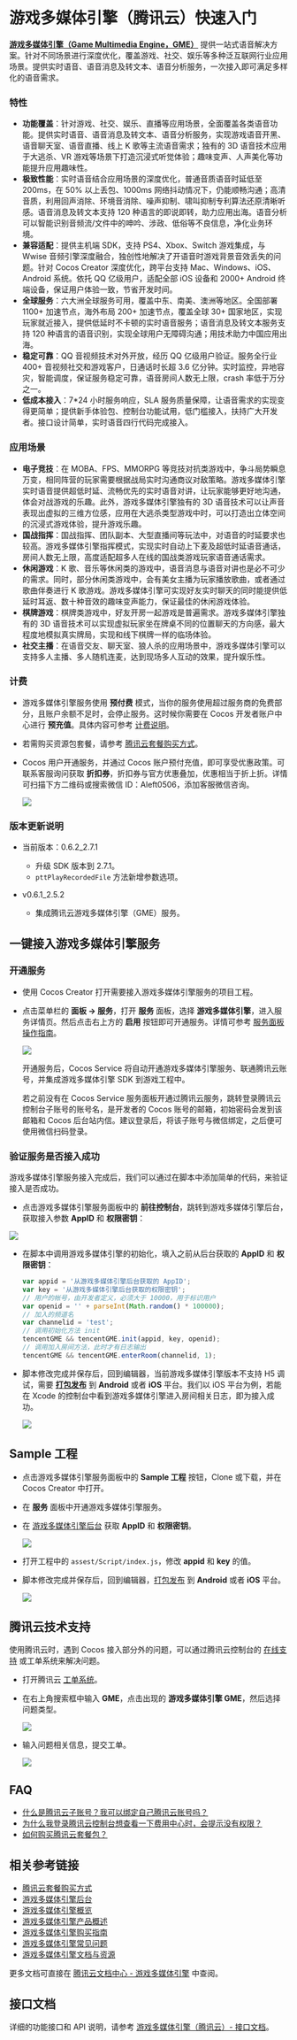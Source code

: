 # 游戏多媒体引擎（腾讯云）快速入门

[**游戏多媒体引擎（Game Multimedia Engine，GME）**](https://cloud.tencent.com/product/gme) 提供一站式语音解决方案。针对不同场景进行深度优化，覆盖游戏、社交、娱乐等多种泛互联网行业应用场景。提供实时语音、语音消息及转文本、语音分析服务，一次接入即可满足多样化的语音需求。

### 特性

- **功能覆盖**：针对游戏、社交、娱乐、直播等应用场景，全面覆盖各类语音功能。提供实时语音、语音消息及转文本、语音分析服务，实现游戏语音开黑、语音聊天室、语音直播、线上 K 歌等主流语音需求；独有的 3D 语音技术应用于大逃杀、VR 游戏等场景下打造沉浸式听觉体验；趣味变声、人声美化等功能提升应用趣味性。
- **极致性能**：实时语音结合应用场景的深度优化，普通音质语音时延低至 200ms，在 50% 以上丢包、1000ms 网络抖动情况下，仍能顺畅沟通；高清音质，利用回声消除、环境音消除、噪声抑制、啸叫抑制专利算法还原清晰听感。语音消息及转文本支持 120 种语言的即说即转，助力应用出海。语音分析可以智能识别音频流/文件中的呻吟、涉政、低俗等不良信息，净化业务环境。
- **兼容适配**：提供主机端 SDK，支持 PS4、Xbox、Switch 游戏集成，与 Wwise 音频引擎深度融合，独创性地解决了开语音时游戏背景音效丢失的问题。针对 Cocos Creator 深度优化，跨平台支持 Mac、Windows、iOS、Android 系统。依托 QQ 亿级用户，适配全部 iOS 设备和 2000+ Android 终端设备，保证用户体验一致，节省开发时间。
- **全球服务**：六大洲全球服务可用，覆盖中东、南美、澳洲等地区。全国部署 1100+ 加速节点，海外布局 200+ 加速节点，覆盖全球 30+ 国家地区，实现玩家就近接入，提供低延时不卡顿的实时语音服务；语音消息及转文本服务支持 120 种语言的语音识别，实现全球用户无障碍沟通；用技术助力中国应用出海。
- **稳定可靠**：QQ 音视频技术对外开放，经历 QQ 亿级用户验证。服务全行业 400+ 音视频社交和游戏客户，日通话时长超 3.6 亿分钟。实时监控，异地容灾，智能调度，保证服务稳定可靠，语音房间人数无上限，crash 率低于万分之一。
- **低成本接入**：7*24 小时服务响应，SLA 服务质量保障，让语音需求的实现变得更简单；提供新手体验包、控制台功能试用，低门槛接入，扶持广大开发者。接口设计简单，实时语音四行代码完成接入。

### 应用场景

- **电子竞技**：在 MOBA、FPS、MMORPG 等竞技对抗类游戏中，争斗局势瞬息万变，相同阵营的玩家需要根据战局实时沟通商议对敌策略。游戏多媒体引擎实时语音提供超低时延、流畅优先的实时语音对讲，让玩家能够更好地沟通，体会对战游戏的乐趣。此外，游戏多媒体引擎独有的 3D 语音技术可以让声音表现出虚拟的三维方位感，应用在大逃杀类型游戏中时，可以打造出立体空间的沉浸式游戏体验，提升游戏乐趣。
- **国战指挥**：国战指挥、团队副本、大型直播间等玩法中，对语音的时延要求也较高。游戏多媒体引擎指挥模式，实现实时自动上下麦及超低时延语音通话，房间人数无上限，高度适配超多人在线的国战类游戏玩家语音通话需求。
- **休闲游戏**：K 歌、音乐等休闲类的游戏中，语音消息与语音对讲也是必不可少的需求。同时，部分休闲类游戏中，会有美女主播为玩家播放歌曲，或者通过歌曲伴奏进行 K 歌游戏。游戏多媒体引擎可实现好友实时聊天的同时能提供低延时耳返、数十种音效的趣味变声能力，保证最佳的休闲游戏体验。
- **棋牌游戏**：棋牌类游戏中，好友开房一起游戏是普遍需求。游戏多媒体引擎独有的 3D 语音技术可以实现虚拟玩家坐在牌桌不同的位置聊天的方向感，最大程度地模拟真实牌局，实现和线下棋牌一样的临场体验。
- **社交主播**：在语音交友、聊天室、狼人杀的应用场景中，游戏多媒体引擎可以支持多人主播、多人随机连麦，达到现场多人互动的效果，提升娱乐性。

### 计费

- 游戏多媒体引擎服务使用 **预付费** 模式，当你的服务使用超过服务商的免费部分，且账户余额不足时，会停止服务。这时候你需要在 Cocos 开发者账户中心进行 **预充值**。具体内容可参考 [计费说明](./about-billing.md)。

- 若需购买资源包套餐，请参考 [腾讯云套餐购买方式](about-billing.md#%E8%85%BE%E8%AE%AF%E4%BA%91%E5%A5%97%E9%A4%90%E8%B4%AD%E4%B9%B0%E6%96%B9%E5%BC%8F)。

- Cocos 用户开通服务，并通过 Cocos 账户预付充值，即可享受优惠政策。可联系客服询问获取 **折扣券**，折扣券与官方优惠叠加，优惠相当于折上折。详情可扫描下方二维码或搜索微信 ID：Aleft0506，添加客服微信咨询。

    ![](./image/bd-code.jpg)

### 版本更新说明

- 当前版本：0.6.2_2.7.1

    - 升级 SDK 版本到 2.7.1。
    - `pttPlayRecordedFile` 方法新增参数选项。

- v0.6.1_2.5.2

    - 集成腾讯云游戏多媒体引擎（GME）服务。

## 一键接入游戏多媒体引擎服务

### 开通服务

- 使用 Cocos Creator 打开需要接入游戏多媒体引擎服务的项目工程。

- 点击菜单栏的 **面板 -> 服务**，打开 **服务** 面板，选择 **游戏多媒体引擎**，进入服务详情页。然后点击右上方的 **启用** 按钮即可开通服务。详情可参考 [服务面板操作指南](./user-guide.md)。

	![](gme/gme-provisioning.jpg)

	开通服务后，Cocos Service 将自动开通游戏多媒体引擎服务、联通腾讯云账号，并集成游戏多媒体引擎 SDK 到游戏工程中。
    
	若之前没有在 Cocos Service 服务面板开通过腾讯云服务，跳转登录腾讯云控制台子账号的账号名，是开发者的 Cocos 账号的邮箱，初始密码会发到该邮箱和 Cocos 后台站内信。建议登录后，将该子账号与微信绑定，之后便可使用微信扫码登录。

### 验证服务是否接入成功

游戏多媒体引擎服务接入完成后，我们可以通过在脚本中添加简单的代码，来验证接入是否成功。

-  点击游戏多媒体引擎服务面板中的 **前往控制台**，跳转到游戏多媒体引擎后台，获取接入参数 **AppID** 和 **权限密钥**：

  ![](gme/gme-param.jpg)
    
-  在脚本中调用游戏多媒体引擎的初始化，填入之前从后台获取的 **AppID** 和 **权限密钥**：

	```js
	var appid = '从游戏多媒体引擎后台获取的 AppID';
	var key = '从游戏多媒体引擎后台获取的权限密钥';
	// 用户的帐号，由开发者定义，必须大于 10000，用于标识用户
	var openid = '' + parseInt(Math.random() * 100000); 
	// 加入的频道名
	var channelid = 'test';
	// 调用初始化方法 init
	tencentGME && tencentGME.init(appid, key, openid);
	// 调用加入房间方法，此时才有日志输出
	tencentGME && tencentGME.enterRoom(channelid, 1);
	```

- 脚本修改完成并保存后，回到编辑器，当前游戏多媒体引擎版本不支持 H5 调试，需要 [**打包发布**](https://docs.cocos.com/creator/manual/zh/publish/publish-native.html) 到 **Android** 或者 **iOS** 平台。我们以 iOS 平台为例，若能在 Xcode 的控制台中看到游戏多媒体引擎进入房间相关日志，即为接入成功。

  ![](gme/gme-debugging.jpg)
    
## Sample 工程

- 点击游戏多媒体引擎服务面板中的 **Sample 工程** 按钮，Clone 或下载，并在 Cocos Creator 中打开。

- 在 **服务** 面板中开通游戏多媒体引擎服务。

- 在 [游戏多媒体引擎后台](https://console.cloud.tencent.com/gamegme) 获取 **AppID** 和 **权限密钥**。

  ![](gme/gme-param.jpg)

- 打开工程中的 `assest/Script/index.js`，修改 **appid** 和 **key** 的值。

- 脚本修改完成并保存后，回到编辑器，[打包发布](https://docs.cocos.com/creator/manual/zh/publish/publish-native.html) 到 **Android** 或者 **iOS** 平台。

  ![](gme/gme-sample.jpg)

## 腾讯云技术支持

使用腾讯云时，遇到 Cocos 接入部分外的问题，可以通过腾讯云控制台的 [在线支持](https://cloud.tencent.com/online-service?from=ticket-icon) 或工单系统来解决问题。

- 打开腾讯云 [工单系统](https://console.cloud.tencent.com/workorder/category)。

- 在右上角搜索框中输入 **GME**，点击出现的 **游戏多媒体引擎 GME**，然后选择问题类型。
  
    ![](./image/tencloud-workorder.jpg)

- 输入问题相关信息，提交工单。

    ![](./image/tencloud-ordersubmit.jpg)

## FAQ

- [什么是腾讯云子账号？我可以绑定自己腾讯云账号吗？](https://forum.cocos.org/t/topic/102363)
- [为什么我登录腾讯云控制台想查看一下费用中心时，会提示没有权限？](https://forum.cocos.org/t/topic/102365)
- [如何购买腾讯云套餐包？](https://forum.cocos.org/t/topic/102428)
  
## 相关参考链接

- [腾讯云套餐购买方式](about-billing.md#%E8%85%BE%E8%AE%AF%E4%BA%91%E5%A5%97%E9%A4%90%E8%B4%AD%E4%B9%B0%E6%96%B9%E5%BC%8F)
- [游戏多媒体引擎后台](https://console.cloud.tencent.com/gamegme)
- [游戏多媒体引擎概览](https://cloud.tencent.com/document/product/607)
- [游戏多媒体引擎产品概述](https://cloud.tencent.com/document/product/607/10835)
- [游戏多媒体引擎购买指南](https://cloud.tencent.com/document/product/607/38500)
- [游戏多媒体引擎常见问题](https://cloud.tencent.com/document/product/607/17447)
- [游戏多媒体引擎文档与资源](https://cloud.tencent.com/product/gme/developer)

更多文档可直接在 [腾讯云文档中心 - 游戏多媒体引擎](https://cloud.tencent.com/document/product/607) 中查阅。

## 接口文档

详细的功能接口和 API 说明，请参考 [游戏多媒体引擎（腾讯云）- 接口文档](./gme-api-docs.md)。
